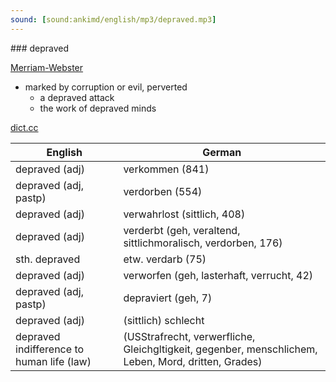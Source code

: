 ```yaml
---
sound: [sound:ankimd/english/mp3/depraved.mp3]
---
```


\### depraved

[Merriam-Webster](https://www.merriam-webster.com/dictionary/depraved)

- marked by corruption or evil, perverted
    - a depraved attack
    - the work of depraved minds

[dict.cc](https://www.dict.cc/depraved)

| English        | German       |
| -------------- | ------------ |
| depraved (adj) | verkommen (841) |
| depraved (adj, pastp) | verdorben (554) |
| depraved (adj) | verwahrlost (sittlich, 408) |
| depraved (adj) | verderbt (geh, veraltend, sittlichmoralisch, verdorben, 176) |
| sth. depraved | etw. verdarb (75) |
| depraved (adj) | verworfen (geh, lasterhaft, verrucht, 42) |
| depraved (adj, pastp) | depraviert (geh, 7) |
| depraved (adj) | (sittlich) schlecht |
| depraved indifference to human life (law) |  (USStrafrecht, verwerfliche, Gleichgltigkeit, gegenber, menschlichem, Leben, Mord, dritten, Grades) |
